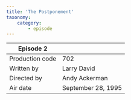 ```yaml
---
title: 'The Postponement'
taxonomy:
    category:
        - episode
---
```


| Episode 2 | |
|-----------------|--------------------------------|
| Production code | 702                            |
| Written by      | Larry David |
| Directed by     | Andy Ackerman                   |
| Air date        | September 28, 1995                   |

